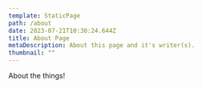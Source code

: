 ```yaml
---
template: StaticPage
path: /about
date: 2023-07-21T10:30:24.644Z
title: About Page
metaDescription: About this page and it's writer(s).
thumbnail: ""
---
```

About the things!